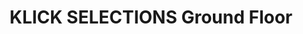 ---
title: "KLICK SELECTIONS Ground Floor"
url: /new-delhi/klick-selections-ground-floor/
shop: clothes
---